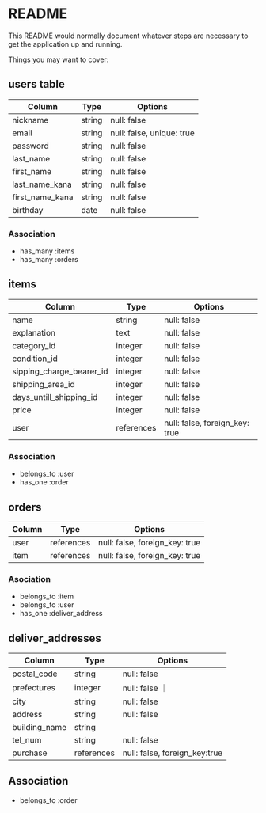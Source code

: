 # README

This README would normally document whatever steps are necessary to get the
application up and running.

Things you may want to cover:

## users table
|  Column  |  Type  |  Options  | 
| ---- | ---- | ----|
|  nickname  |  string  |  null: false   |
|  email  |  string  |   null: false, unique: true  |
|  password  |  string  |   null: false  |
|  last_name  |  string  |  null: false   |
|  first_name  |  string  |  null: false   |
|  last_name_kana  |  string  |  null: false   |
|  first_name_kana  |  string  |  null: false   |
|  birthday  |  date  |  null: false   |


### Association

- has_many :items
- has_many :orders


## items
|  Column  |  Type  |  Options  | 
| ---- | ---- | ----|
|  name  |  string  |  null: false  |
|  explanation  |  text  |  null: false  |
|  category_id  |  integer  |  null: false  |
|  condition_id  |  integer  |  null: false  |
|  sipping_charge_bearer_id  |  integer  |  null: false |
|  shipping_area_id | integer  |  null: false |
|  days_untill_shipping_id  |  integer  |  null: false |
|  price  |  integer  |  null: false  |
|  user  |  references  |  null: false, foreign_key: true  |


### Association
- belongs_to :user
- has_one :order



## orders
|  Column  |  Type  |  Options  | 
| ---- | ---- | ----|
|  user  |  references  |  null: false, foreign_key: true  |
|  item  |  references  |  null: false, foreign_key: true  |

### Asociation

- belongs_to :item
- belongs_to :user
- has_one :deliver_address



## deliver_addresses

|  Column  |  Type  |  Options  | 
| ---- | ---- | ----|
|  postal_code  |  string  |  null: false  |
|  prefectures  |  integer   |  null: false  ｜
|  city  |  string  |  null: false  |
|  address  |  string  |  null: false  |
|  building_name  |  string  |    |
|  tel_num  |  string  |  null: false  |
|  purchase  |  references  |  null: false, foreign_key:true |


## Association

- belongs_to :order